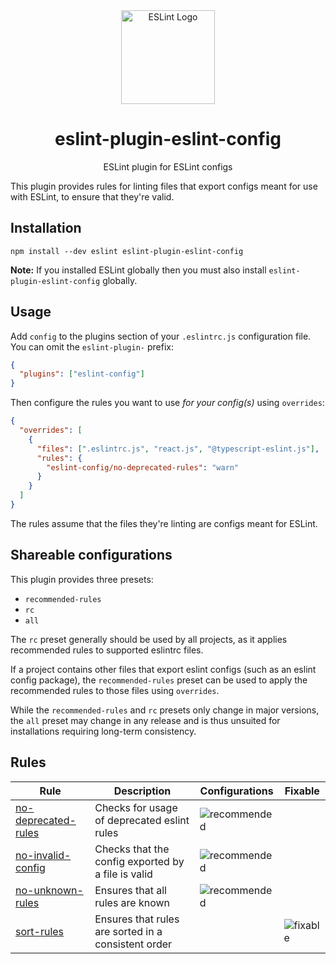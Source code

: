 <div align="center">
  <a href="https://eslint.org/">
    <img
      width="150"
      height="150"
      src="https://eslint.org/assets/img/logo.svg"
      alt="ESLint Logo"
    />
  </a>
  <h1>eslint-plugin-eslint-config</h1>
  <p>ESLint plugin for ESLint configs</p>
</div>

This plugin provides rules for linting files that export configs meant for use
with ESLint, to ensure that they're valid.

## Installation

    npm install --dev eslint eslint-plugin-eslint-config

**Note:** If you installed ESLint globally then you must also install
`eslint-plugin-eslint-config` globally.

## Usage

Add `config` to the plugins section of your `.eslintrc.js` configuration file.
You can omit the `eslint-plugin-` prefix:

```json
{
  "plugins": ["eslint-config"]
}
```

Then configure the rules you want to use _for your config(s)_ using `overrides`:

```json
{
  "overrides": [
    {
      "files": [".eslintrc.js", "react.js", "@typescript-eslint.js"],
      "rules": {
        "eslint-config/no-deprecated-rules": "warn"
      }
    }
  ]
}
```

The rules assume that the files they're linting are configs meant for ESLint.

## Shareable configurations

This plugin provides three presets:

- `recommended-rules`
- `rc`
- `all`

The `rc` preset generally should be used by all projects, as it applies
recommended rules to supported eslintrc files.

If a project contains other files that export eslint configs (such as an eslint
config package), the `recommended-rules` preset can be used to apply the
recommended rules to those files using `overrides`.

<!-- The reason behind having two presets instead of the standard `recommended`
preset is because the rules provided by this plugin work by executing the source
code that they're linting to capture the configuration they export that gets
used by eslint.

This means that they can trigger side effects in the same way importing a file
might, and so should not be applied to every file in a code base.

To facilitate this ESLint allows configs to provide an `overrides` property that
applies rules to files based on globs (which is what `eslint-config/rc` does),
but while shared configs can use `overrides` there isn't a way to nicely to add
to the glob patterns to reuse the rules. -->

While the `recommended-rules` and `rc` presets only change in major versions,
the `all` preset may change in any release and is thus unsuited for
installations requiring long-term consistency.

## Rules

<!-- begin rules list -->

| Rule                                                     | Description                                         | Configurations   | Fixable      |
| -------------------------------------------------------- | --------------------------------------------------- | ---------------- | ------------ |
| [no-deprecated-rules](docs/rules/no-deprecated-rules.md) | Checks for usage of deprecated eslint rules         | ![recommended][] |              |
| [no-invalid-config](docs/rules/no-invalid-config.md)     | Checks that the config exported by a file is valid  | ![recommended][] |              |
| [no-unknown-rules](docs/rules/no-unknown-rules.md)       | Ensures that all rules are known                    | ![recommended][] |              |
| [sort-rules](docs/rules/sort-rules.md)                   | Ensures that rules are sorted in a consistent order |                  | ![fixable][] |

<!-- end rules list -->

[recommended]: https://img.shields.io/badge/-recommended-lightgrey.svg
[fixable]: https://img.shields.io/badge/-fixable-green.svg
